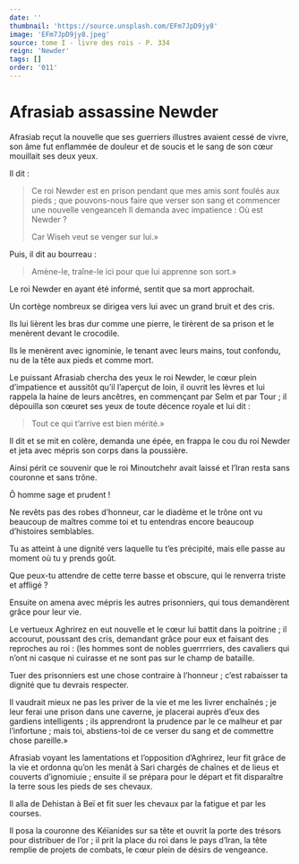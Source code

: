 ```yaml
---
date: ''
thumbnail: 'https://source.unsplash.com/EFm7JpD9jy8'
image: 'EFm7JpD9jy8.jpeg'
source: tome I - livre des rois - P. 334
reign: 'Newder'
tags: []
order: '011'
---
```


# Afrasiab assassine Newder

Afrasiab reçut la nouvelle que ses guerriers illustres avaient cessé de vivre, son âme fut enflammée de douleur et de soucis et le sang de son cœur mouillait ses deux yeux.

Il dit :

> Ce roi Newder est en prison pendant que mes amis sont foulés aux pieds ; que pouvons-nous faire que verser son sang et commencer une nouvelle vengeanceh Il demanda avec impatience : Où est Newder ?
>
> Car Wiseh veut se venger sur lui.»

Puis, il dit au bourreau :

> Amène-le, traîne-le ici pour que lui apprenne son sort.»

Le roi Newder en ayant été informé, sentit que sa mort approchait.

Un cortège nombreux se dirigea vers lui avec un grand bruit et des cris.

Ils lui lièrent les bras dur comme une pierre, le tirèrent de sa prison et le menèrent devant le crocodile.

Ils le menèrent avec ignominie, le tenant avec leurs mains, tout confondu, nu de la tête aux pieds et comme mort.

Le puissant Afrasiab chercha des yeux le roi Newder, le cœur plein d’impatience et aussitôt qu’il l’aperçut de loin, il ouvrit les lèvres et lui rappela la haine de leurs ancêtres, en commençant par Selm et par Tour ; il dépouilla son cœuret ses yeux de toute décence royale et lui dit :

> Tout ce qui t’arrive est bien mérité.»

Il dit et se mit en colère, demanda une épée, en frappa le cou du roi Newder et jeta avec mépris son corps dans la poussière.

Ainsi périt ce souvenir que le roi Minoutchehr avait laissé et l’Iran resta sans couronne et sans trône.

Ô homme sage et prudent !

Ne revêts pas des robes d’honneur, car le diadème et le trône ont vu beaucoup de maîtres comme toi et tu entendras encore beaucoup d’histoires semblables.

Tu as atteint à une dignité vers laquelle tu t’es précipité, mais elle passe au moment où tu y prends goût.

Que peux-tu attendre de cette terre basse et obscure, qui le renverra triste et affligé ?

Ensuite on amena avec mépris les autres prisonniers, qui tous demandèrent grâce pour leur vie.

Le vertueux Aghrirez en eut nouvelle et le cœur lui battit dans la poitrine ; il accourut, poussant des cris, demandant grâce pour eux et faisant des reproches au roi : (les hommes sont de nobles guerrrriers, des cavaliers qui n’ont ni casque ni cuirasse et ne sont pas sur le champ de bataille.

Tuer des prisonniers est une chose contraire à l’honneur ; c’est rabaisser ta dignité que tu devrais respecter.

Il vaudrait mieux ne pas les priver de la vie et me les livrer enchaînés ; je leur ferai une prison dans une caverne, je placerai auprès d’eux des gardiens intelligents ; ils apprendront la prudence par le ce malheur et par l’infortune ; mais toi, abstiens-toi de ce verser du sang et de commettre chose pareille.»

Afrasiab voyant les lamentations et l’opposition d’Aghrirez, leur fit grâce de la vie et ordonna qu’on les menât à Sari chargés de chaînes et de lieus et couverts d’ignomiuie ; ensuite il se prépara pour le départ et fit disparaître la terre sous les pieds de ses chevaux.

Il alla de Dehistan à Beï et fit suer les chevaux par la fatigue et par les courses.

Il posa la couronne des Kéïanides sur sa tête et ouvrit la porte des trésors pour distribuer de l’or ; il prit la place du roi dans le pays d’Iran, la tête remplie de projets de combats, le cœur plein de désirs de vengeance.
